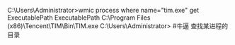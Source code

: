 C:\Users\Administrator>wmic process where name="tim.exe" get ExecutablePath
ExecutablePath
C:\Program Files (x86)\Tencent\TIM\Bin\TIM.exe
C:\Users\Administrator>
#牛逼 查找某进程的目录
